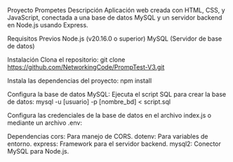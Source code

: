Proyecto Prompetes
Descripción
Aplicación web creada con HTML, CSS, y JavaScript, conectada a una base de datos MySQL y un servidor backend en Node.js usando Express.

Requisitos Previos
Node.js (v20.16.0 o superior)
MySQL (Servidor de base de datos)

Instalación
Clona el repositorio:
git clone https://github.com/NetworkingCode/PrompTest-V3.git

Instala las dependencias del proyecto:
npm install

Configura la base de datos MySQL:
Ejecuta el script SQL para crear la base de datos:
mysql -u [usuario] -p [nombre_bd] < script.sql

Configura las credenciales de la base de datos en el archivo index.js o mediante un archivo .env:

Dependencias
cors: Para manejo de CORS.
dotenv: Para variables de entorno.
express: Framework para el servidor backend.
mysql2: Conector MySQL para Node.js.
